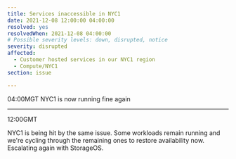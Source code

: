 ```yaml
---
title: Services inaccessible in NYC1
date: 2021-12-08 12:00:00 04:00:00
resolved: yes
resolvedWhen: 2021-12-08 04:00:00
# Possible severity levels: down, disrupted, notice
severity: disrupted
affected:
  - Customer hosted services in our NYC1 region
  - Compute/NYC1
section: issue

---
```


04:00MGT
NYC1 is now running fine again

---

12:00GMT

NYC1 is being hit by the same issue. Some workloads remain running and we're cycling through the remaining ones to restore availability now. Escalating again with StorageOS.

